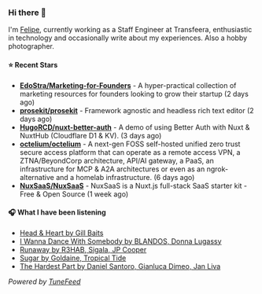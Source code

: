### Hi there 👋

I'm [Felipe](https://felipevm.com), currently working as a Staff Engineer at Transfeera, enthusiastic in technology and occasionally write about my experiences. Also a hobby photographer.

#### ⭐ Recent Stars
- **[EdoStra/Marketing-for-Founders](https://github.com/EdoStra/Marketing-for-Founders)** - A hyper-practical collection of marketing resources for founders looking to grow their startup (2 days ago)
- **[prosekit/prosekit](https://github.com/prosekit/prosekit)** - Framework agnostic and headless rich text editor  (2 days ago)
- **[HugoRCD/nuxt-better-auth](https://github.com/HugoRCD/nuxt-better-auth)** - A demo of using Better Auth with Nuxt &amp; NuxtHub (Cloudflare D1 &amp; KV). (3 days ago)
- **[octelium/octelium](https://github.com/octelium/octelium)** - A next-gen FOSS self-hosted unified zero trust secure access platform that can operate as a remote access VPN, a ZTNA/BeyondCorp architecture, API/AI gateway, a PaaS, an infrastructure for MCP &amp; A2A architectures or even as an ngrok-alternative and a homelab infrastructure. (6 days ago)
- **[NuxSaaS/NuxSaaS](https://github.com/NuxSaaS/NuxSaaS)** - NuxSaaS is a Nuxt.js full-stack SaaS starter kit - Free &amp; Open Source (1 week ago)

#### 🎧 What I have been listening
- [Head &amp; Heart by Gill Baits](https://open.spotify.com/track/61jCT4TmqZPCk4MTDFO8wX)
- [I Wanna Dance With Somebody by BLANDOS, Donna Lugassy](https://open.spotify.com/track/1SsfNb1ZS4HYSh6UqAqPTL)
- [Runaway by R3HAB, Sigala, JP Cooper](https://open.spotify.com/track/19boUY253NrYTqJMh50d5X)
- [Sugar by Goldaine, Tropical Tide](https://open.spotify.com/track/3UVWA3UyZyHJmgi23XvViK)
- [The Hardest Part by Daniel Santoro, Gianluca Dimeo, Jan Liva](https://open.spotify.com/track/12L3HEJETKhCeVR4iIRxjH)

_Powered by [TuneFeed](https://tunefeed.app?ref=github.com)_
